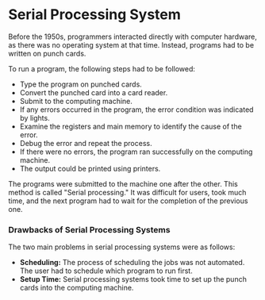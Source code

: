 # Serial Processing System

Before the 1950s, programmers interacted directly with computer hardware, as there was no operating system at that time. Instead, programs had to be written on punch cards.

To run a program, the following steps had to be followed:

- Type the program on punched cards.
- Convert the punched card into a card reader.
- Submit to the computing machine.
- If any errors occurred in the program, the error condition was indicated by lights.
- Examine the registers and main memory to identify the cause of the error.
- Debug the error and repeat the process.
- If there were no errors, the program ran successfully on the computing machine.
- The output could be printed using printers.

The programs were submitted to the machine one after the other. This method is called "Serial processing." It was difficult for users, took much time, and the next program had to wait for the completion of the previous one.

### Drawbacks of Serial Processing Systems

The two main problems in serial processing systems were as follows:

- **Scheduling:** The process of scheduling the jobs was not automated. The user had to schedule which program to run first.
- **Setup Time:** Serial processing systems took time to set up the punch cards into the computing machine.
